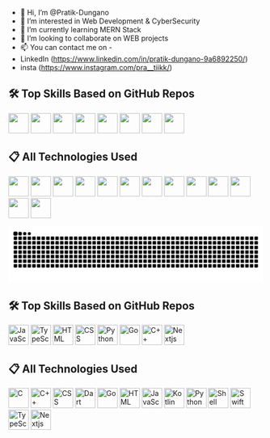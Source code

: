 - 👋 Hi, I’m @Pratik-Dungano
- 👀 I’m interested in Web Development & CyberSecurity
- 🌱 I’m currently learning MERN Stack
- 💞️ I’m looking to collaborate on WEB projects
- 📫 You can contact me on -
- LinkedIn (https://www.linkedin.com/in/pratik-dungano-9a6892250/)
- insta (https://www.instagram.com/pra__tiikk/)

## 🛠️ Top Skills Based on GitHub Repos

<p align='left'>
  <img src='https://cdn.jsdelivr.net/gh/devicons/devicon/icons/javascript/javascript-original.svg' width='40' height='40'/>
  <img src='https://cdn.jsdelivr.net/gh/devicons/devicon/icons/typescript/typescript-original.svg' width='40' height='40'/>
  <img src='https://cdn.jsdelivr.net/gh/devicons/devicon/icons/html5/html5-original.svg' width='40' height='40'/>
  <img src='https://cdn.jsdelivr.net/gh/devicons/devicon/icons/css3/css3-original.svg' width='40' height='40'/>
  <img src='https://cdn.jsdelivr.net/gh/devicons/devicon/icons/python/python-original.svg' width='40' height='40'/>
  <img src='https://cdn.jsdelivr.net/gh/devicons/devicon/icons/go/go-original.svg' width='40' height='40'/>
  <img src='https://cdn.jsdelivr.net/gh/devicons/devicon/icons/cplusplus/cplusplus-original.svg' width='40' height='40'/>
  <img src='https://cdn.jsdelivr.net/gh/devicons/devicon/icons/nextjs/nextjs-original.svg' width='40' height='40'/>
</p>

## 📋 All Technologies Used

<p align='left'>
  <img src='https://cdn.jsdelivr.net/gh/devicons/devicon/icons/c/c-original.svg' width='40' height='40'/>
  <img src='https://cdn.jsdelivr.net/gh/devicons/devicon/icons/cplusplus/cplusplus-original.svg' width='40' height='40'/>
  <img src='https://cdn.jsdelivr.net/gh/devicons/devicon/icons/css3/css3-original.svg' width='40' height='40'/>
  <img src='https://cdn.jsdelivr.net/gh/devicons/devicon/icons/dart/dart-original.svg' width='40' height='40'/>
  <img src='https://cdn.jsdelivr.net/gh/devicons/devicon/icons/go/go-original.svg' width='40' height='40'/>
  <img src='https://cdn.jsdelivr.net/gh/devicons/devicon/icons/html5/html5-original.svg' width='40' height='40'/>
  <img src='https://cdn.jsdelivr.net/gh/devicons/devicon/icons/javascript/javascript-original.svg' width='40' height='40'/>
  <img src='https://cdn.jsdelivr.net/gh/devicons/devicon/icons/kotlin/kotlin-original.svg' width='40' height='40'/>
  <img src='https://cdn.jsdelivr.net/gh/devicons/devicon/icons/python/python-original.svg' width='40' height='40'/>
  <img src='https://cdn.jsdelivr.net/gh/devicons/devicon/icons/bash/bash-original.svg' width='40' height='40'/>
  <img src='https://cdn.jsdelivr.net/gh/devicons/devicon/icons/swift/swift-original.svg' width='40' height='40'/>
  <img src='https://cdn.jsdelivr.net/gh/devicons/devicon/icons/typescript/typescript-original.svg' width='40' height='40'/>
  <img src='https://cdn.jsdelivr.net/gh/devicons/devicon/icons/nextjs/nextjs-original.svg' width='40' height='40'/>
</p>

<p align="center">
  <picture>
    <source media="(prefers-color-scheme: dark)" srcset="https://raw.githubusercontent.com/Pratik-Dungano/Pratik-Dungano/output/github-contribution-grid-snake-dark.svg" />
    <img alt="snake gif" src="https://raw.githubusercontent.com/Pratik-Dungano/Pratik-Dungano/output/github-contribution-grid-snake.svg" />
  </picture>
</p>

<!-- SKILLS-SECTION-START -->
## 🛠️ Top Skills Based on GitHub Repos

<p align='left'>
  <img src='https://cdn.jsdelivr.net/gh/devicons/devicon/icons/javascript/javascript-original.svg' title='JavaScript' width='40' height='40'/>
  <img src='https://cdn.jsdelivr.net/gh/devicons/devicon/icons/typescript/typescript-original.svg' title='TypeScript' width='40' height='40'/>
  <img src='https://cdn.jsdelivr.net/gh/devicons/devicon/icons/html5/html5-original.svg' title='HTML' width='40' height='40'/>
  <img src='https://cdn.jsdelivr.net/gh/devicons/devicon/icons/css3/css3-original.svg' title='CSS' width='40' height='40'/>
  <img src='https://cdn.jsdelivr.net/gh/devicons/devicon/icons/python/python-original.svg' title='Python' width='40' height='40'/>
  <img src='https://cdn.jsdelivr.net/gh/devicons/devicon/icons/go/go-original.svg' title='Go' width='40' height='40'/>
  <img src='https://cdn.jsdelivr.net/gh/devicons/devicon/icons/cplusplus/cplusplus-original.svg' title='C++' width='40' height='40'/>
  <img src='https://cdn.jsdelivr.net/gh/devicons/devicon/icons/nextjs/nextjs-original.svg' title='Nextjs' width='40' height='40'/>
</p>

## 📋 All Technologies Used

<p align='left'>
  <img src='https://cdn.jsdelivr.net/gh/devicons/devicon/icons/c/c-original.svg' title='C' width='40' height='40'/>
  <img src='https://cdn.jsdelivr.net/gh/devicons/devicon/icons/cplusplus/cplusplus-original.svg' title='C++' width='40' height='40'/>
  <img src='https://cdn.jsdelivr.net/gh/devicons/devicon/icons/css3/css3-original.svg' title='CSS' width='40' height='40'/>
  <img src='https://cdn.jsdelivr.net/gh/devicons/devicon/icons/dart/dart-original.svg' title='Dart' width='40' height='40'/>
  <img src='https://cdn.jsdelivr.net/gh/devicons/devicon/icons/go/go-original.svg' title='Go' width='40' height='40'/>
  <img src='https://cdn.jsdelivr.net/gh/devicons/devicon/icons/html5/html5-original.svg' title='HTML' width='40' height='40'/>
  <img src='https://cdn.jsdelivr.net/gh/devicons/devicon/icons/javascript/javascript-original.svg' title='JavaScript' width='40' height='40'/>
  <img src='https://cdn.jsdelivr.net/gh/devicons/devicon/icons/kotlin/kotlin-original.svg' title='Kotlin' width='40' height='40'/>
  <img src='https://cdn.jsdelivr.net/gh/devicons/devicon/icons/python/python-original.svg' title='Python' width='40' height='40'/>
  <img src='https://cdn.jsdelivr.net/gh/devicons/devicon/icons/bash/bash-original.svg' title='Shell' width='40' height='40'/>
  <img src='https://cdn.jsdelivr.net/gh/devicons/devicon/icons/swift/swift-original.svg' title='Swift' width='40' height='40'/>
  <img src='https://cdn.jsdelivr.net/gh/devicons/devicon/icons/typescript/typescript-original.svg' title='TypeScript' width='40' height='40'/>
  <img src='https://cdn.jsdelivr.net/gh/devicons/devicon/icons/nextjs/nextjs-original.svg' title='Nextjs' width='40' height='40'/>
</p>
<!-- SKILLS-SECTION-END -->